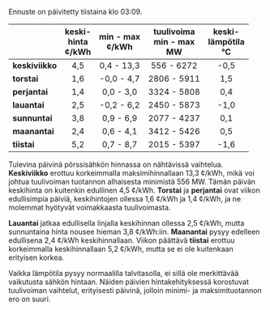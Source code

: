 Ennuste on päivitetty tiistaina klo 03:09.

|              | keski-<br>hinta<br>¢/kWh | min - max<br>¢/kWh | tuulivoima<br>min - max<br>MW | keski-<br>lämpötila<br>°C |
|:-------------|:----------------:|:----------------:|:-------------:|:-------------:|
| **keskiviikko** |        4,5        |      0,4 - 13,3      |   556 - 6272   |      -0,5      |
| **torstai**     |        1,6        |      -0,0 - 4,7      |   2806 - 5911  |      1,5       |
| **perjantai**   |        1,4        |      0,0 - 3,0       |   3324 - 5808  |      0,4       |
| **lauantai**    |        2,5        |      -0,2 - 6,2      |   2450 - 5873  |      -1,0      |
| **sunnuntai**   |        3,8        |      0,9 - 6,9       |   2077 - 4237  |      0,1       |
| **maanantai**   |        2,4        |      0,6 - 4,1       |   3412 - 5426  |      0,5       |
| **tiistai**     |        5,2        |      0,7 - 8,7       |   2015 - 5397  |      -1,6      |

Tulevina päivinä pörssisähkön hinnassa on nähtävissä vaihtelua. **Keskiviikko** erottuu korkeimmalla maksimihinnallaan 13,3 ¢/kWh, mikä voi johtua tuulivoiman tuotannon alhaisesta minimistä 556 MW. Tämän päivän keskihinta on kuitenkin edullinen 4,5 ¢/kWh. **Torstai** ja **perjantai** ovat viikon edullisimpia päiviä, keskihintojen ollessa 1,6 ¢/kWh ja 1,4 ¢/kWh, ja ne molemmat hyötyvät voimakkaasta tuulivoimasta. 

**Lauantai** jatkaa edullisella linjalla keskihinnan ollessa 2,5 ¢/kWh, mutta sunnuntaina hinta nousee hieman 3,8 ¢/kWh:iin. **Maanantai** pysyy edelleen edullisena 2,4 ¢/kWh keskihinnallaan. Viikon päättävä **tiistai** erottuu korkeimmalla keskihinnallaan 5,2 ¢/kWh, mutta se ei ole kuitenkaan erityisen korkea. 

Vaikka lämpötila pysyy normaalilla talvitasolla, ei sillä ole merkittävää vaikutusta sähkön hintaan. Näiden päivien hintakehityksessä korostuvat tuulivoiman vaihtelut, erityisesti päivinä, jolloin minimi- ja maksimituotannon ero on suuri.